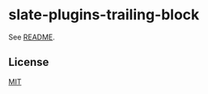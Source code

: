 # slate-plugins-trailing-block

See [README](https://github.com/udecode/slate-plugins).

## License

[MIT](../../LICENSE)
